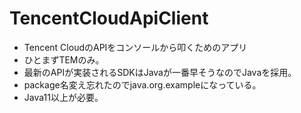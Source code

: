 # TencentCloudApiClient
- Tencent CloudのAPIをコンソールから叩くためのアプリ
- ひとまずTEMのみ。
- 最新のAPIが実装されるSDKはJavaが一番早そうなのでJavaを採用。
- package名変え忘れたのでjava.org.exampleになっている。
- Java11以上が必要。
